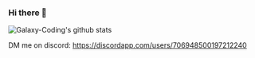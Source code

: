 ### Hi there 👋
![Galaxy-Coding's github stats](https://github-readme-stats.vercel.app/api?username=galaxy-coding)

DM me on discord: https://discordapp.com/users/706948500197212240

